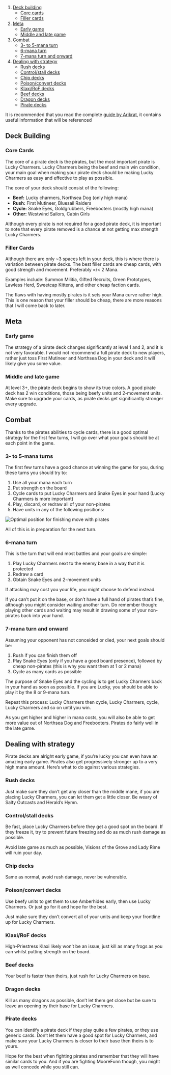 1. [Deck building](#deck-building)
   - [Core cards](#core-cards)
   - [Filler cards](#filler-cards)
2. [Meta](#meta)
   - [Early game](#early-game)
   - [Middle and late game](#middle-and-late-game)
3. [Combat](#combat)
   - [3- to 5-mana turn](#3--to-5-mana-turns)
   - [6-mana turn](#6-mana-turn)
   - [7-mana turn and onward](#7-mana-turn-and-onward)
4. [Dealing with strategy](#dealing-with-strategy)
   - [Rush decks](#rush-decks)
   - [Control/stall decks](#control-stall-decks)
   - [Chip decks](#chip-decks)
   - [Poison/convert decks](#poison-convert-decks)
   - [Klaxi/RoF decks](#klaxi-rof-decks)
   - [Beef decks](#beef-decks)
   - [Dragon decks](#dragon-decks)
   - [Pirate decks](#pirate-dekcs)

It is recommended that you read the complete [guide by Arikrat](/guides/complete), it contains useful information that will be referenced

## Deck Building

### Core Cards

The core of a pirate deck is the pirates, but the most important pirate is Lucky Charmers. Lucky Charmers being the beef and main win condition, your main goal when making your pirate deck should be making Lucky Charmers as easy and effective to play as possible.

The core of your deck should consist of the following:

- **Beef:** Lucky charmers, Northsea Dog (only high mana)
- **Rush:** First Mutineer, Bluesail Raiders
- **Cycle:** Snake Eyes, Goldgrubbers, Freebooters (mostly high mana)
- **Other:** Westwind Sailors, Cabin Girls

Although every pirate is not required for a good pirate deck, it is important to note that every pirate removed is a chance at not getting max strength Lucky Charmers.

### Filler Cards

Although there are only ~3 spaces left in your deck, this is where there is variation between pirate decks. The best filler cards are cheap cards, with good strength and movement. Preferably =/< 2 Mana.

Examples include: Summon Militia, Gifted Recruits, Green Prototypes, Lawless Herd, Sweetcap Kittens, and other cheap faction cards.

The flaws with having mostly pirates is it sets your Mana curve rather high. This is one reason that your filler should be cheap, there are more reasons that I will come back to later.

## Meta

### Early game

The strategy of a pirate deck changes significantly at level 1 and 2, and it is not very favorable. I would not recommend a full pirate deck to new players, rather just toss First Mutineer and Northsea Dog in your deck and it will likely give you some value.

### Middle and late game

At level 3+, the pirate deck begins to show its true colors. A good pirate deck has 2 win conditions, those being beefy units and 2-movement units. Make sure to upgrade your cards, as pirate decks get significantly stronger every upgrade.

## Combat

Thanks to the pirates abilities to cycle cards, there is a good optimal strategy for the first few turns, I will go over what your goals should be at each point in the game.

### 3- to 5-mana turns

The first few turns have a good chance at winning the game for you, during these turns you should try to:

1. Use all your mana each turn
2. Put strength on the board
3. Cycle cards to put Lucky Charmers and Snake Eyes in your hand (Lucky Charmers is more important)
4. Play, discard, or redraw all of your non-pirates
5. Have units in any of the following positions:

![Optimal position for finishing move with pirates](https://i.imgur.com/czp7VjD.png)

All of this is in preparation for the next turn.

### 6-mana turn

This is the turn that will end most battles and your goals are simple:

1. Play Lucky Charmers next to the enemy base in a way that it is protected
2. Redraw a card
3. Obtain Snake Eyes and 2-movement units

If attacking may cost you your life, you might choose to defend instead.

If you can’t put it on the base, or don’t have a full hand of pirates that’s fine, although you might consider waiting another turn. Do remember though: playing other cards and waiting may result in drawing some of your non-pirates back into your hand.

### 7-mana turn and onward

Assuming your opponent has not conceided or died, your next goals should be:

1. Rush if you can finish them off
2. Play Snake Eyes (only if you have a good board presence), followed by cheap non-pirates (this is why you want them at 1 or 2 mana)
3. Cycle as many cards as possible

The purpose of Snake Eyes and the cycling is to get Lucky Charmers back in your hand as soon as possible. If you are Lucky, you should be able to play it by the 8 or 9-mana turn.

Repeat this process: Lucky Charmers then cycle, Lucky Charmers, cycle, Lucky Charmers and so on until you win.

As you get higher and higher in mana costs, you will also be able to get more value out of Northsea Dog and Freebooters. Pirates do fairly well in the late game.

## Dealing with strategy

Pirate decks are alright early game, if you’re lucky you can even have an amazing early game. Pirates also get progressively stronger up to a very high mana amount. Here’s what to do against various strategies.

### Rush decks

Just make sure they don’t get any closer than the middle mane, if you are placing Lucky Charmers, you can let them get a little closer. Be weary of Salty Outcasts and Herald’s Hymn.

### Control/stall decks

Be fast, place Lucky Charmers before they get a good spot on the board. If they freeze it, try to prevent future freezing and do as much rush damage as possible.

Avoid late game as much as possible, Visions of the Grove and Lady Rime will ruin your day.

### Chip decks

Same as normal, avoid rush damage, never be vulnerable.

### Poison/convert decks

Use beefy units to get them to use Amberhides early, then use Lucky Charmers. Or just go for it and hope for the best.

Just make sure they don’t convert all of your units and keep your frontline up for Lucky Charmers.

### Klaxi/RoF decks

High-Priestress Klaxi likely won’t be an issue, just kill as many frogs as you can whilst putting strength on the board.

### Beef decks

Your beef is faster than theirs, just rush for Lucky Charmers on base.

### Dragon decks

Kill as many dragons as possible, don’t let them get close but be sure to leave an opening by their base for Lucky Charmers.

### Pirate decks

You can identify a pirate deck if they play quite a few pirates, or they use generic cards. Don’t let them have a good spot for Lucky Charmers, and make sure your Lucky Charmers is closer to their base then theirs is to yours.

Hope for the best when fighting pirates and remember that they will have similar cards to you. And if you are fighting MooreFunn though, you might as well concede while you still can.
